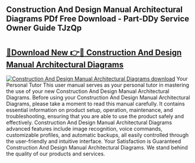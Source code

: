 ## Construction And Design Manual Architectural Diagrams PDf Free Download - Part-DDy Service Owner Guide TJzQp

# <h2><a href="http://dftsml5.blite.top/?on=Construction+And+Design+Manual+Architectural+Diagrams">🔗Download New 👉🔴 Construction And Design Manual Architectural Diagrams</a></h2>

[![Construction And Design Manual Architectural Diagrams download](https://i.imgur.com/lujVjoI.png)](http://dftsml5.blite.top/?on=Construction+And+Design+Manual+Architectural+Diagrams)
Your Personal Tutor This user manual serves as your personal tutor in mastering the use of your new Construction And Design Manual Architectural Diagrams. Before using your Construction And Design Manual Architectural Diagrams, please take a moment to read this manual carefully. It contains essential information on product setup, operation, maintenance, and troubleshooting, ensuring that you are able to use the product safely and effectively. Construction And Design Manual Architectural Diagrams advanced features include image recognition, voice commands, customizable profiles, and automatic backups, all easily controlled through the user-friendly and intuitive interface. Your Satisfaction is Guaranteed Construction And Design Manual Architectural Diagrams. We stand behind the quality of our products and services.
